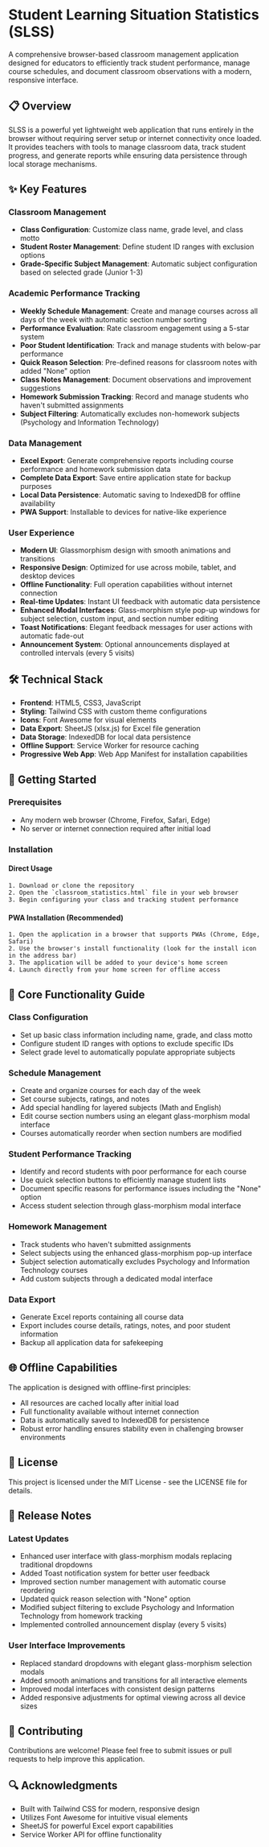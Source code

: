 # Student Learning Situation Statistics (SLSS)

A comprehensive browser-based classroom management application designed for educators to efficiently track student performance, manage course schedules, and document classroom observations with a modern, responsive interface.

## 📋 Overview
SLSS is a powerful yet lightweight web application that runs entirely in the browser without requiring server setup or internet connectivity once loaded. It provides teachers with tools to manage classroom data, track student progress, and generate reports while ensuring data persistence through local storage mechanisms.

## ✨ Key Features

### Classroom Management
- **Class Configuration**: Customize class name, grade level, and class motto
- **Student Roster Management**: Define student ID ranges with exclusion options
- **Grade-Specific Subject Management**: Automatic subject configuration based on selected grade (Junior 1-3)

### Academic Performance Tracking
- **Weekly Schedule Management**: Create and manage courses across all days of the week with automatic section number sorting
- **Performance Evaluation**: Rate classroom engagement using a 5-star system
- **Poor Student Identification**: Track and manage students with below-par performance
- **Quick Reason Selection**: Pre-defined reasons for classroom notes with added "None" option
- **Class Notes Management**: Document observations and improvement suggestions
- **Homework Submission Tracking**: Record and manage students who haven't submitted assignments
- **Subject Filtering**: Automatically excludes non-homework subjects (Psychology and Information Technology)

### Data Management
- **Excel Export**: Generate comprehensive reports including course performance and homework submission data
- **Complete Data Export**: Save entire application state for backup purposes
- **Local Data Persistence**: Automatic saving to IndexedDB for offline availability
- **PWA Support**: Installable to devices for native-like experience

### User Experience
- **Modern UI**: Glassmorphism design with smooth animations and transitions
- **Responsive Design**: Optimized for use across mobile, tablet, and desktop devices
- **Offline Functionality**: Full operation capabilities without internet connection
- **Real-time Updates**: Instant UI feedback with automatic data persistence
- **Enhanced Modal Interfaces**: Glass-morphism style pop-up windows for subject selection, custom input, and section number editing
- **Toast Notifications**: Elegant feedback messages for user actions with automatic fade-out
- **Announcement System**: Optional announcements displayed at controlled intervals (every 5 visits)

## 🛠️ Technical Stack

- **Frontend**: HTML5, CSS3, JavaScript
- **Styling**: Tailwind CSS with custom theme configurations
- **Icons**: Font Awesome for visual elements
- **Data Export**: SheetJS (xlsx.js) for Excel file generation
- **Data Storage**: IndexedDB for local data persistence
- **Offline Support**: Service Worker for resource caching
- **Progressive Web App**: Web App Manifest for installation capabilities

## 🚀 Getting Started

### Prerequisites
- Any modern web browser (Chrome, Firefox, Safari, Edge)
- No server or internet connection required after initial load

### Installation

#### Direct Usage
```
1. Download or clone the repository
2. Open the `classroom_statistics.html` file in your web browser
3. Begin configuring your class and tracking student performance
```

#### PWA Installation (Recommended)
```
1. Open the application in a browser that supports PWAs (Chrome, Edge, Safari)
2. Use the browser's install functionality (look for the install icon in the address bar)
3. The application will be added to your device's home screen
4. Launch directly from your home screen for offline access
```

## 🔧 Core Functionality Guide

### Class Configuration
- Set up basic class information including name, grade, and class motto
- Configure student ID ranges with options to exclude specific IDs
- Select grade level to automatically populate appropriate subjects

### Schedule Management
- Create and organize courses for each day of the week
- Set course subjects, ratings, and notes
- Add special handling for layered subjects (Math and English)
- Edit course section numbers using an elegant glass-morphism modal interface
- Courses automatically reorder when section numbers are modified

### Student Performance Tracking
- Identify and record students with poor performance for each course
- Use quick selection buttons to efficiently manage student lists
- Document specific reasons for performance issues including the "None" option
- Access student selection through glass-morphism modal interface

### Homework Management
- Track students who haven't submitted assignments
- Select subjects using the enhanced glass-morphism pop-up interface
- Subject selection automatically excludes Psychology and Information Technology courses
- Add custom subjects through a dedicated modal interface

### Data Export
- Generate Excel reports containing all course data
- Export includes course details, ratings, notes, and poor student information
- Backup all application data for safekeeping

## 🌐 Offline Capabilities

The application is designed with offline-first principles:
- All resources are cached locally after initial load
- Full functionality available without internet connection
- Data is automatically saved to IndexedDB for persistence
- Robust error handling ensures stability even in challenging browser environments

## 📄 License

This project is licensed under the MIT License - see the LICENSE file for details.

## 📝 Release Notes

### Latest Updates
- Enhanced user interface with glass-morphism modals replacing traditional dropdowns
- Added Toast notification system for better user feedback
- Improved section number management with automatic course reordering
- Updated quick reason selection with "None" option
- Modified subject filtering to exclude Psychology and Information Technology from homework tracking
- Implemented controlled announcement display (every 5 visits)

### User Interface Improvements
- Replaced standard dropdowns with elegant glass-morphism selection modals
- Added smooth animations and transitions for all interactive elements
- Improved modal interfaces with consistent design patterns
- Added responsive adjustments for optimal viewing across all device sizes

## 🤝 Contributing

Contributions are welcome! Please feel free to submit issues or pull requests to help improve this application.

## 🔍 Acknowledgments

- Built with Tailwind CSS for modern, responsive design
- Utilizes Font Awesome for intuitive visual elements
- SheetJS for powerful Excel export capabilities
- Service Worker API for offline functionality